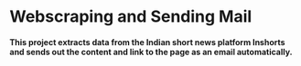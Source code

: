 # Webscraping and Sending Mail

#### This project extracts data from the Indian short news platform Inshorts and sends out the content and link to the page as an email automatically.

